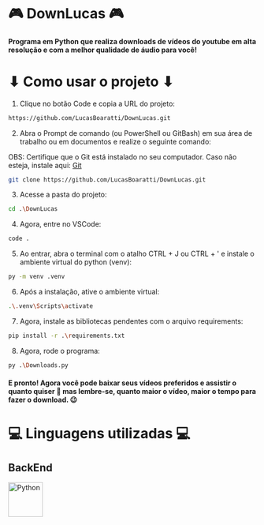 # 🎮 DownLucas 🎮

#### Programa em Python que realiza downloads de vídeos do youtube em alta resolução e com a melhor qualidade de áudio para você!

# ⬇ Como usar o projeto ⬇

1. Clique no botão Code e copia a URL do projeto:

```bash
https://github.com/LucasBoaratti/DownLucas.git
```

2. Abra o Prompt de comando (ou PowerShell ou GitBash) em sua área de trabalho ou em documentos e realize o seguinte comando:

OBS: Certifique que o Git está instalado no seu computador. Caso não esteja, instale aqui: [Git](https://git-scm.com/downloads)

```bash 
git clone https://github.com/LucasBoaratti/DownLucas.git
```

3. Acesse a pasta do projeto:

```bash
cd .\DownLucas
```

4. Agora, entre no VSCode:

```bash
code .
```

5. Ao entrar, abra o terminal com o atalho CTRL + J ou CTRL + ' e instale o ambiente virtual do python (venv):

```bash
py -m venv .venv
```

6. Após a instalação, ative o ambiente virtual:

```bash
.\.venv\Scripts\activate
```

7. Agora, instale as bibliotecas pendentes com o arquivo requirements:

```bash
pip install -r .\requirements.txt
```

8. Agora, rode o programa:

```bash
py .\Downloads.py
```

#### E pronto! Agora você pode baixar seus vídeos preferidos e assistir o quanto quiser 🥳 mas lembre-se, quanto maior o vídeo, maior o tempo para fazer o download. 😉

# 💻 Linguagens utilizadas 💻

## BackEnd

<img src="https://cdn.jsdelivr.net/gh/devicons/devicon@latest/icons/python/python-original.svg" alt="Python" width="70px" height="70px" />
